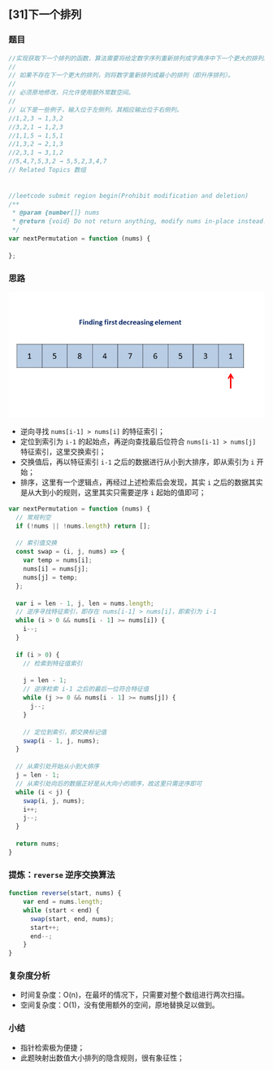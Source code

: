## [31]下一个排列

### 题目
```javascript 1.8
//实现获取下一个排列的函数，算法需要将给定数字序列重新排列成字典序中下一个更大的排列。
//
// 如果不存在下一个更大的排列，则将数字重新排列成最小的排列（即升序排列）。
//
// 必须原地修改，只允许使用额外常数空间。
//
// 以下是一些例子，输入位于左侧列，其相应输出位于右侧列。
//1,2,3 → 1,3,2
//3,2,1 → 1,2,3
//1,1,5 → 1,5,1
//1,3,2 → 2,1,3
//2,3,1 → 3,1,2
//5,4,7,5,3,2 → 5,5,2,3,4,7
// Related Topics 数组


//leetcode submit region begin(Prohibit modification and deletion)
/**
 * @param {number[]} nums
 * @return {void} Do not return anything, modify nums in-place instead.
 */
var nextPermutation = function (nums) {

};
```

### 思路
![](images/下一个排列.gif)
- 逆向寻找 `nums[i-1] > nums[i]` 的特征索引；
- 定位到索引为 `i-1` 的起始点，再逆向查找最后位符合 `nums[i-1] > nums[j]` 特征索引，这里交换索引；
- 交换值后，再以特征索引 `i-1` 之后的数据进行从小到大排序，即从索引为 `i` 开始；
- 排序，这里有一个逻辑点，再经过上述检索后会发现，其实 `i` 之后的数据其实是从大到小的规则，这里其实只需要逆序 `i`
起始的值即可；

```javascript
var nextPermutation = function (nums) {
  // 常规判空
  if (!nums || !nums.length) return [];

  // 索引值交换
  const swap = (i, j, nums) => {
    var temp = nums[i];
    nums[i] = nums[j];
    nums[j] = temp;
  };

  var i = len - 1, j, len = nums.length;
  // 逆序寻找特征索引，即存在 nums[i-1] > nums[i]，即索引为 i-1
  while (i > 0 && nums[i - 1] >= nums[i]) {
    i--;
  }

  if (i > 0) {
    // 检索到特征值索引

    j = len - 1;
    // 逆序检索 i-1 之后的最后一位符合特征值
    while (j >= 0 && nums[i - 1] >= nums[j]) {
      j--;
    }

    // 定位到索引，即交换标记值
    swap(i - 1, j, nums);
  }

  // 从索引处开始从小到大排序
  j = len - 1;
  // 从索引处向后的数据正好是从大向小的顺序，故这里只需逆序即可
  while (i < j) {
    swap(i, j, nums);
    i++;
    j--;
  }

  return nums;
}
```

### 提炼：`reverse` 逆序交换算法
```javascript
function reverse(start, nums) {
    var end = nums.length; 
    while (start < end) {
      swap(start, end, nums);
      start++;
      end--;
    }
}
```

### 复杂度分析
- 时间复杂度：O(n)，在最坏的情况下，只需要对整个数组进行两次扫描。
- 空间复杂度：O(1)，没有使用额外的空间，原地替换足以做到。

### 小结
- 指针检索极为便捷；
- 此题映射出数值大小排列的隐含规则，很有象征性；
